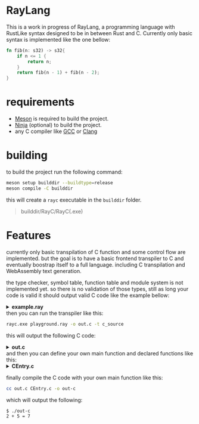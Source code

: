 # RayLang

This is a work in progress of RayLang, a programming language with RustLike syntax designed to be in between Rust and C.
Currently only basic syntax is implemented like the one bellow:

```rust
fn fib(n: s32) -> s32{
	if n <= 1 {
		return n;
	}
	return fib(n - 1) + fib(n - 2);
}
```

# requirements
- [Meson](https://mesonbuild.com/) is required to build the project.
- [Ninja](https://ninja-build.org/) (optional) to build the project.
- any C compiler like [GCC](https://gcc.gnu.org/) or [Clang](https://clang.llvm.org/)

# building
to build the project run the following command:

```bash
meson setup builddir --buildtype=release
meson compile -C builddir
```

this will create a `rayc` executable in the `builddir` folder.
> builddir/RayC/RayC(.exe)

# Features

currently only basic transpilation of C function and some control flow are implemented.
but the goal is to have a basic frontend transpiler to C and eventually boostrap itself to a full language.
including C transpilation and WebAssembly text generation.

the type checker, symbol table, function table and module system is not implemented yet.
so there is no validation of those types, still as long your code is valid it should output valid C code like the example bellow:


<details>
<summary>
<b>example.ray</b>
</summary>

```rust

struct String{
	array_size: usize;
	element_count: usize;
	array: [u8;];
}

struct FILE;
fn fwrite(buffer: void*, elementSize: usize, elementCount: usize, stream: mut FILE*) -> usize;
fn malloc(size: usize) -> void*;
fn get_stdout() -> mut FILE*;
fn getNumberDigits(digits: s32) -> usize;

fn print(str: String){
	fwrite(str.array, sizeof(u8), str.element_count, get_stdout());
}

fn itos(num: s32) -> String{
	let mut n: s32 = num;
	let mut size: usize = getNumberDigits(n);
	let mut array: [u8;] = malloc(size) as mut [u8;];
	let i: usize = (size - 1);
	while n != 0 {
		array[i--] = (n % 10) + '0';
		n /= 10;
	}
	let mut result: String;
	result.array_size = size;
	result.element_count = size;
	result.array = array;
	return result;
}


fn c_memcpy(dest: mut [u8;], src: [u8;], size: usize){
	let mut i: usize = 0;
	while i < size {
		dest[i] = src[i];
		i += 1;
	}
}

fn from_string(array: [u8;], size: usize) -> String{
	let mut result: String;
	result.array_size = size;
	result.element_count = size;
	result.array = malloc(size) as mut [u8;];
	c_memcpy(result.array, array, size);
	return result;
}

fn c_strlen(array: [u8;]) -> usize{
	let mut size: usize = 0;
	while array[size++] != 0 {
	}
	return size;
}

fn from_c_string(array: [u8;]) -> String{
	return from_string(array, c_strlen(array));
}

fn RayMain() -> s32{
	let a: s32 = 2;
	let b: s32= 5;
	let result: s32 = a + b;
	print(itos(a));
	print(from_c_string(" + "));
	print(itos(b));
	print(from_c_string(" = "));
	print(itos(result));
	print(from_c_string("\n"));
	return 0;
}
```

</details>
then you can run the transpiler like this:

```bash
rayc.exe playground.ray -o out.c -t c_source
```
this will output the following C code:

<details>
<summary>
<b>out.c</b>
</summary>

```c
// this file was generated by RayLang C transpiler
#ifdef __cplusplus
extern "C" {
#endif
#include <stdint.h>
#define i8 int8_t
#define u8 uint8_t
#define s32 int32_t
#define isize intmax_t
#define usize uintmax_t
#define c_char char
#define RAY_MACRO_ARRAY_FIXED(T, X, N) T X[N]
typedef struct String {
	usize array_size;
	usize element_count;
	u8 *array;
} String;
typedef struct FILE FILE;
usize fwrite(const void* buffer, const usize elementSize, const usize elementCount, FILE* stream);
void* malloc(const usize size);
FILE* get_stdout();
usize getNumberDigits(const s32 digits);
void print(const String str) {
	fwrite(str.array, sizeof(u8), str.element_count, get_stdout());
}
String itos(const s32 num) {
	s32 n = num;
	usize size = getNumberDigits(n);
	u8 *array = (u8 *)(malloc(size));
	usize i = size - 1;
	while (n != 0) {
		array[i--] = n % 10 + (const u8){0x30};
		n /= 10;
	}
	String result;
	result.array_size = size;
	result.element_count = size;
	result.array = array;
	return result;
}
void c_memcpy(u8 *dest, const u8 *src, const usize size) {
	usize i = 0;
	while (i < size) {
		dest[i] = src[i];
		i += 1;
	}
}
String from_string(const u8 *array, const usize size) {
	String result;
	result.array_size = size;
	result.element_count = size;
	result.array = (u8 *)(malloc(size));
	c_memcpy(result.array, array, size);
	return result;
}
usize c_strlen(const u8 *array) {
	usize size = 0;
	while (array[size++] != 0) {
	}
	return size;
}
String from_c_string(const u8 *array) {
	return from_string(array, c_strlen(array));
}
s32 RayMain() {
	s32 a = 2;
	s32 b = 5;
	s32 result = a + b;
	print(itos(a));
	print(from_c_string((const u8[]){0x20, 0x2B, 0x20, 0x00}/*" + "*/));
	print(itos(b));
	print(from_c_string((const u8[]){0x20, 0x3D, 0x20, 0x00}/*" = "*/));
	print(itos(result));
	print(from_c_string((const u8[]){0x0A, 0x00}/*"\n"*/));
	return 0;
}
#ifdef __cplusplus
}
#endif


```
</details>
and then you can define your own main function and declared functions like this:

<details>
<summary>
	<b>CEntry.c</b>
</summary>

```c
#include <math.h>
#include <stddef.h>
#include <stdint.h>
#include <stdio.h>

FILE *get_stdout() { return stdout; }

size_t getNumberDigits(int32_t digits) { return (size_t)ceil(log10(digits)); }

int32_t RayMain();

int main() { return RayMain(); }
```

</details>

finally compile the C code with your own main function like this:

```bash
cc out.c CEntry.c -o out-c
```

which will output the following:

```bash
$ ./out-c
2 + 5 = 7
```

